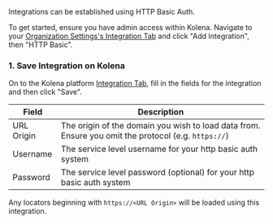 Integrations can be established using HTTP Basic Auth.

To get started, ensure you have admin access within Kolena.
Navigate to your [Organization Settings's Integration Tab](https://app.kolena.io/redirect/organization?tab=integrations) and click "Add Integration", then "HTTP Basic".

### 1. Save Integration on Kolena

On to the Kolena platform [Integration Tab](https://app.kolena.io/redirect/organization?tab=integrations), fill in the fields for the integration and then click "Save".

| Field | Description |
|---|---|
| URL Origin | The origin of the domain you wish to load data from. Ensure you omit the protocol (e.g. `https://`) |
| Username | The service level username for your http basic auth system |
| Password | The service level password (optional) for your http basic auth system |

Any locators beginning with `https://<URL Origin>` will be loaded using this integration.
